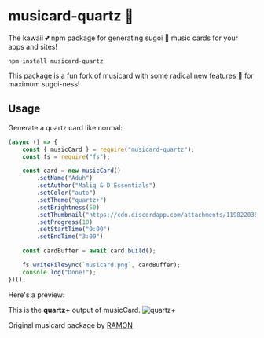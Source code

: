 

# musicard-quartz 🎵

The kawaii 💕 npm package for generating sugoi 🤩 music cards for your apps and sites! 

```
npm install musicard-quartz
```

This package is a fun fork of musicard with some radical new features 🌈 for maximum sugoi-ness!


## Usage

Generate a quartz card like normal:

```js
(async () => {
    const { musicCard } = require("musicard-quartz");
    const fs = require("fs");

    const card = new musicCard()
        .setName("Aduh")
        .setAuthor("Maliq & D'Essentials")
        .setColor("auto")
        .setTheme("quartz+")
        .setBrightness(50)
        .setThumbnail("https://cdn.discordapp.com/attachments/1198220352963219456/1202316791351615548/index.jpg?ex=65cd03c5&is=65ba8ec5&hm=d5229d21023379c157e7e9bfa7d0258e6bcf7d7727a2381d133d51d3498bd3bf&")
        .setProgress(10)
        .setStartTime("0:00")
        .setEndTime("3:00")

    const cardBuffer = await card.build();

    fs.writeFileSync(`musicard.png`, cardBuffer);
    console.log("Done!");
})();
```

Here's a preview:

This is the **quartz+** output of musicCard. 
![quartz+](https://cdn.discordapp.com/attachments/1198220352963219456/1202317326821896192/quartzCard.png)


Original musicard package by [RAMON](https://github.com/hymoonz/musicard-quartz)

